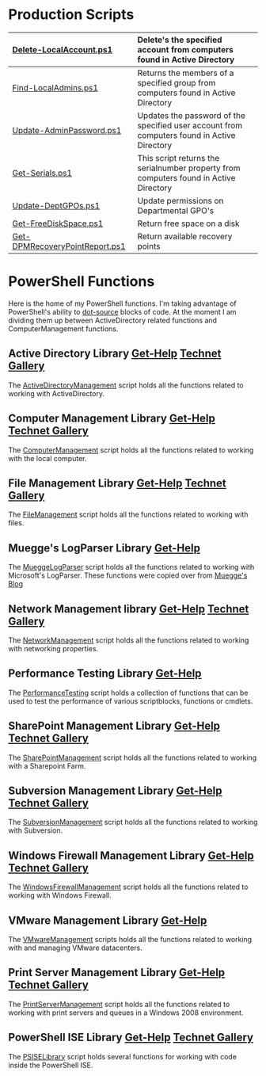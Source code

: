 # Production Scripts #
|[Delete-LocalAccount.ps1](DeleteLocalAccount.md)|Delete's the specified account from computers found in Active Directory|
|:-----------------------------------------------|:----------------------------------------------------------------------|
|[Find-LocalAdmins.ps1](FindLocalAdmins.md)      |Returns the members of a specified group from computers found in Active Directory|
|[Update-AdminPassword.ps1](UpdateAdminPassword.md)|Updates the password of the specified user account from computers found in Active Directory|
|[Get-Serials.ps1](GetSerials.md)                |This script returns the serialnumber property from computers found in Active Directory|
|[Update-DeptGPOs.ps1](UpdateDeptGPOs.md)        |Update permissions on Departmental GPO's                               |
|[Get-FreeDiskSpace.ps1](GetFreeDiskSpace.md)    |Return free space on a disk                                            |
|[Get-DPMRecoveryPointReport.ps1](GetDPMRecoveryPointReport.md)|Return available recovery points                                       |


# PowerShell Functions #

Here is the home of my PowerShell functions. I'm taking advantage of PowerShell's ability to [dot-source](http://technet.microsoft.com/en-us/library/ee176949.aspx#ECAA) blocks of code. At the moment I am dividing them up between ActiveDirectory related functions and ComputerManagement functions.

## Active Directory Library [Get-Help](ActiveDirectoryManagement.md) [Technet Gallery](http://gallery.technet.microsoft.com/scriptcenter/3cc670ca-9ddf-45b4-860c-9dec35f33d20) ##

The [ActiveDirectoryManagement](https://code.google.com/p/mod-posh/source/browse/powershell/production/includes/ActiveDirectoryManagement.ps1) script holds all the functions related to working with ActiveDirectory.

## Computer Management Library [Get-Help](ComputerManagement.md) [Technet Gallery](http://gallery.technet.microsoft.com/scriptcenter/ef8de213-45b6-4751-8c77-01d1b6623e16) ##

The [ComputerManagement](https://code.google.com/p/mod-posh/source/browse/powershell/production/includes/ComputerManagement.ps1) script holds all the functions related to working with the local computer.

## File Management Library [Get-Help](FileManagement.md) [Technet Gallery](http://gallery.technet.microsoft.com/scriptcenter/6c817b11-0c33-4444-93e5-0a8a51a06c64) ##

The [FileManagement](https://code.google.com/p/mod-posh/source/browse/powershell/production/includes/FileManagement.ps1) script holds all the functions related to working with files.

## Muegge's LogParser Library [Get-Help](MueggeLogParser.md) ##

The [MueggeLogParser](https://code.google.com/p/mod-posh/source/browse/powershell/production/includes/MueggeLogParser.ps1) script holds all the functions related to working with Microsoft's LogParser. These functions were copied over from [Muegge's Blog](http://muegge.com/blog/?p=65)

## Network Management library [Get-Help](NetworkManagement.md) [Technet Gallery](http://gallery.technet.microsoft.com/scriptcenter/f17c7600-5356-4e97-bc76-0551504d06a5) ##

The [NetworkManagement](https://code.google.com/p/mod-posh/source/browse/powershell/production/includes/NetworkManagement.ps1) script holds all the functions related to working with networking properties.

## Performance Testing Library [Get-Help](PerformanceTesting.md) ##
The [PerformanceTesting](https://code.google.com/p/mod-posh/source/browse/powershell/production/includes/PerformanceTesting.ps1) script holds a collection of functions that can be used to test the performance of various scriptblocks, functions or cmdlets.

## SharePoint Management Library [Get-Help](SharePointManagement.md) [Technet Gallery](http://gallery.technet.microsoft.com/scriptcenter/c59ba942-0b4a-423f-b9e1-4990264befac) ##

The [SharePointManagement](https://code.google.com/p/mod-posh/source/browse/powershell/production/includes/SharePointManagement.ps1) script holds all the functions related to working with a Sharepoint Farm.

## Subversion Management Library [Get-Help](SubversionManagement.md) [Technet Gallery](http://gallery.technet.microsoft.com/scriptcenter/059b4522-5445-47e5-9be4-c4d67571969a) ##

The [SubversionManagement](https://code.google.com/p/mod-posh/source/browse/powershell/production/includes/SubversionManagement.ps1) script holds all the functions related to working with Subversion.

## Windows Firewall Management Library [Get-Help](WindowsFirewallManagement.md) [Technet Gallery](http://gallery.technet.microsoft.com/scriptcenter/2834b674-7e16-479c-9de1-489903ee2652) ##

The [WindowsFirewallManagement](https://code.google.com/p/mod-posh/source/browse/powershell/production/includes/WindowsFirewallManagement.ps1) script holds all the functions related to working with Windows Firewall.

## VMware Management Library [Get-Help](VMWareManagement.md) ##

The [VMwareManagement](https://code.google.com/p/mod-posh/source/browse/powershell/production/includes/VMwareManagement.ps1) scripts holds all the functions related to working with and managing VMware datacenters.

## Print Server Management Library [Get-Help](PrintServerManagement.md) [Technet Gallery](http://gallery.technet.microsoft.com/scriptcenter/PrintServerManagementps1-7676ed28) ##

The [PrintServerManagement](https://code.google.com/p/mod-posh/source/browse/powershell/production/includes/PrintServerManagement.ps1) script holds all the functions related to working with print servers and queues in a Windows 2008 environment.

## PowerShell ISE Library [Get-Help](PSISELibrary.md) [Technet Gallery](http://gallery.technet.microsoft.com/PSISELibraryps1-ec442972) ##

The [PSISELibrary](https://code.google.com/p/mod-posh/source/browse/powershell/production/includes/PSISELibrary.ps1) script holds several functions for working with code inside the PowerShell ISE.